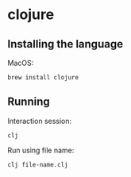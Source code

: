# clojure

## Installing the language

MacOS:
```
brew install clojure
```

## Running

Interaction session:
```
clj 
```

Run using file name:
```
clj file-name.clj
```
